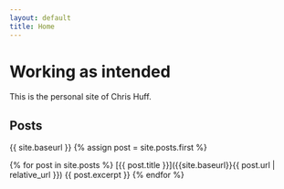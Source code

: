 ```yaml
---
layout: default
title: Home
---
```

# Working as intended

This is the personal site of Chris Huff.

## Posts
{{ site.baseurl }}
{% assign post = site.posts.first %}

{% for post in site.posts %}
      [{{ post.title }}]({{site.baseurl}}{{ post.url | relative_url }})
      {{ post.excerpt }}
  {% endfor %}
